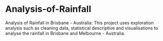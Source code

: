 # Analysis-of-Rainfall
Analysis of Rainfall in Brisbane - Australia:
This project uses exploration analysis such as cleaning data, statistical descriptive and visualisations to analyse the rainfall in Brisbane and Melbourne - Australia.
